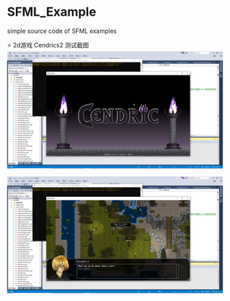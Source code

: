 # SFML_Example
simple source code of SFML examples

⭐️ 2d游戏 Cendrics2 测试截图
![这里随便写文字](https://github.com/clw5180/SFML_Example/blob/master/1.png)  

![这里随便写文字](https://github.com/clw5180/SFML_Example/blob/master/2.png)  

